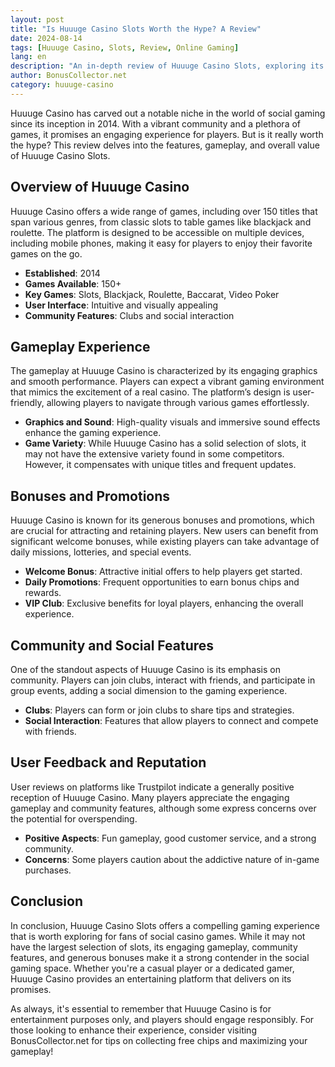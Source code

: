 ```yaml
---
layout: post  
title: "Is Huuuge Casino Slots Worth the Hype? A Review"  
date: 2024-08-14  
tags: [Huuuge Casino, Slots, Review, Online Gaming]  
lang: en  
description: "An in-depth review of Huuuge Casino Slots, exploring its features, gameplay, and whether it lives up to the hype."  
author: BonusCollector.net  
category: huuuge-casino
---
```


Huuuge Casino has carved out a notable niche in the world of social gaming since its inception in 2014. With a vibrant community and a plethora of games, it promises an engaging experience for players. But is it really worth the hype? This review delves into the features, gameplay, and overall value of Huuuge Casino Slots.

## Overview of Huuuge Casino

Huuuge Casino offers a wide range of games, including over 150 titles that span various genres, from classic slots to table games like blackjack and roulette. The platform is designed to be accessible on multiple devices, including mobile phones, making it easy for players to enjoy their favorite games on the go.

- **Established**: 2014
- **Games Available**: 150+
- **Key Games**: Slots, Blackjack, Roulette, Baccarat, Video Poker
- **User Interface**: Intuitive and visually appealing
- **Community Features**: Clubs and social interaction

## Gameplay Experience

The gameplay at Huuuge Casino is characterized by its engaging graphics and smooth performance. Players can expect a vibrant gaming environment that mimics the excitement of a real casino. The platform’s design is user-friendly, allowing players to navigate through various games effortlessly.

- **Graphics and Sound**: High-quality visuals and immersive sound effects enhance the gaming experience.
- **Game Variety**: While Huuuge Casino has a solid selection of slots, it may not have the extensive variety found in some competitors. However, it compensates with unique titles and frequent updates.

## Bonuses and Promotions

Huuuge Casino is known for its generous bonuses and promotions, which are crucial for attracting and retaining players. New users can benefit from significant welcome bonuses, while existing players can take advantage of daily missions, lotteries, and special events.

- **Welcome Bonus**: Attractive initial offers to help players get started.
- **Daily Promotions**: Frequent opportunities to earn bonus chips and rewards.
- **VIP Club**: Exclusive benefits for loyal players, enhancing the overall experience.

## Community and Social Features

One of the standout aspects of Huuuge Casino is its emphasis on community. Players can join clubs, interact with friends, and participate in group events, adding a social dimension to the gaming experience.

- **Clubs**: Players can form or join clubs to share tips and strategies.
- **Social Interaction**: Features that allow players to connect and compete with friends.

## User Feedback and Reputation

User reviews on platforms like Trustpilot indicate a generally positive reception of Huuuge Casino. Many players appreciate the engaging gameplay and community features, although some express concerns over the potential for overspending.

- **Positive Aspects**: Fun gameplay, good customer service, and a strong community.
- **Concerns**: Some players caution about the addictive nature of in-game purchases.

## Conclusion

In conclusion, Huuuge Casino Slots offers a compelling gaming experience that is worth exploring for fans of social casino games. While it may not have the largest selection of slots, its engaging gameplay, community features, and generous bonuses make it a strong contender in the social gaming space. Whether you're a casual player or a dedicated gamer, Huuuge Casino provides an entertaining platform that delivers on its promises.

As always, it's essential to remember that Huuuge Casino is for entertainment purposes only, and players should engage responsibly. For those looking to enhance their experience, consider visiting BonusCollector.net for tips on collecting free chips and maximizing your gameplay!